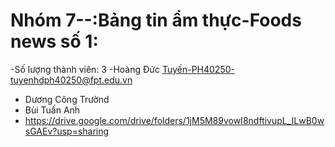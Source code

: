 # Nhóm 7--:Bảng tin ẩm thực-Foods news số 1:

-Số lượng thành viên: 3
-Hoàng Đức Tuyến-PH40250-tuyenhdph40250@fpt.edu.vn
- Dương Công Trườnd 
- Bùi Tuấn Anh
- https://drive.google.com/drive/folders/1jM5M89vowI8ndftivupL_ILwB0wsGAEv?usp=sharing
